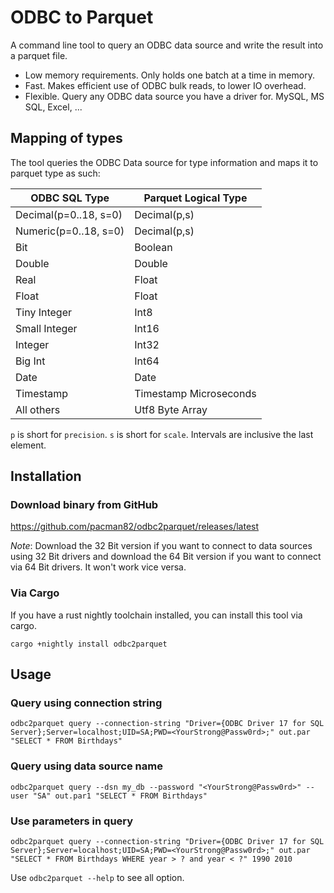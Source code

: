# ODBC to Parquet

A command line tool to query an ODBC data source and write the result into a parquet file.

* Low memory requirements. Only holds one batch at a time in memory.
* Fast. Makes efficient use of ODBC bulk reads, to lower IO overhead.
* Flexible. Query any ODBC data source you have a driver for. MySQL, MS SQL, Excel, ...

## Mapping of types

The tool queries the ODBC Data source for type information and maps it to parquet type as such:

| ODBC SQL Type         | Parquet Logical Type   |
|-----------------------|------------------------|
| Decimal(p=0..18, s=0) | Decimal(p,s)           |
| Numeric(p=0..18, s=0) | Decimal(p,s)           |
| Bit                   | Boolean                |
| Double                | Double                 |
| Real                  | Float                  |
| Float                 | Float                  |
| Tiny Integer          | Int8                   |
| Small Integer         | Int16                  |
| Integer               | Int32                  |
| Big Int               | Int64                  |
| Date                  | Date                   |
| Timestamp             | Timestamp Microseconds |
| All others            | Utf8 Byte Array        |

`p` is short for `precision`. `s` is short for `scale`. Intervals are inclusive the last element.
## Installation

### Download binary from GitHub

<https://github.com/pacman82/odbc2parquet/releases/latest>

*Note*: Download the 32 Bit version if you want to connect to data sources using 32 Bit drivers and download the 64 Bit version if you want to connect via 64 Bit drivers. It won't work vice versa.

### Via Cargo

If you have a rust nightly toolchain installed, you can install this tool via cargo.

```shell script
cargo +nightly install odbc2parquet
```

## Usage

### Query using connection string

```shell
odbc2parquet query --connection-string "Driver={ODBC Driver 17 for SQL Server};Server=localhost;UID=SA;PWD=<YourStrong@Passw0rd>;" out.par  "SELECT * FROM Birthdays"
```

### Query using data source name

```shell
odbc2parquet query --dsn my_db --password "<YourStrong@Passw0rd>" --user "SA" out.par1 "SELECT * FROM Birthdays"
```

### Use parameters in query

```shell
odbc2parquet query --connection-string "Driver={ODBC Driver 17 for SQL Server};Server=localhost;UID=SA;PWD=<YourStrong@Passw0rd>;" out.par  "SELECT * FROM Birthdays WHERE year > ? and year < ?" 1990 2010
```

Use `odbc2parquet --help` to see all option.

